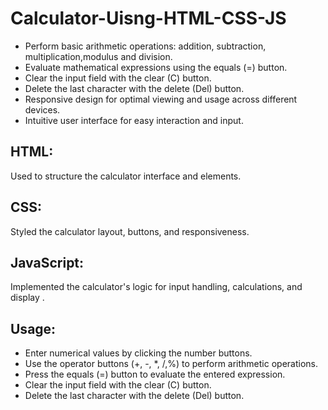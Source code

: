  <h1>Calculator-Uisng-HTML-CSS-JS</h1>
<ul>
        <li>Perform basic arithmetic operations: addition, subtraction, multiplication,modulus and division.</li>
        <li>Evaluate mathematical expressions using the equals (=) button.</li>
        <li>Clear the input field with the clear (C) button.</li>
        <li>Delete the last character with the delete (Del) button.</li>
        <li>Responsive design for optimal viewing and usage across different devices.</li>
        <li>Intuitive user interface for easy interaction and input.</li>
      </ul>


  <p><h2>HTML:</h2> Used to structure the calculator interface and elements.</p>
  <p><h2>CSS:</h2>  Styled the calculator layout, buttons, and responsiveness.</p>
  <p><h2>JavaScript:</h2> Implemented the calculator's logic for input handling, calculations, and display .</p>


  <h2>Usage:</h2>
<ul>
    <li>Enter numerical values by clicking the number buttons.</li>
    <li>Use the operator buttons (+, -, *, /,%) to perform arithmetic operations.</li>
    <li>Press the equals (=) button to evaluate the entered expression.</li>
    <li>Clear the input field with the clear (C) button.</li>
    <li>Delete the last character with the delete (Del) button.</li>
</ul>

<!-- <h1>Output Iamges</h1>
<img src="pic1.png" alt="" height="700px" width="100%">
<img src="pic2.png" alt=""  height="700px" width="100%">
<img src="pic3.png" alt=""  height="700px" width="100%"> -->



